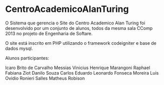 # CentroAcademicoAlanTuring
O Sistema que gerencia o Site do Centro Academico Alan Turing foi desenvolvido por um conjunto de alunos, 
todos da mesma sala CComp 2013 no projeto de Engenharia de Softare.

O site está inscrito em PHP utilizando o framework codeigniter e base de dados mysql.


Alunos participantes:

Icaro Brito de Carvalho Messias
Vinicius Henrique Marangoni
Raphael 
Fabiana Ziot
Danilo Souza
Carlos Eduardo
Leonardo Fonseca Moreira
Luis Ovidio
Ronieri Salles
Matheus
Robison 
